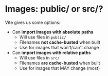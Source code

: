 # Images: public/ or src/?

Vite gives us some options:
- Can **import images with absolute paths**
    - Will use files in `public/`
    - Filenames **not cache-busted** when built
    - Use for images that won't/can't change
- Can **import images with relative paths**
    - Will use files in `src/`
    - Filenames **are cache-busted** when built
    - Use for images that MAY change (most)

